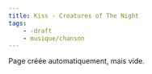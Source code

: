 ```yaml
---
title: Kiss - Creatures of The Night
tags:
    - -draft
    - musique/chanson
---
```


Page créée automatiquement, mais vide.
